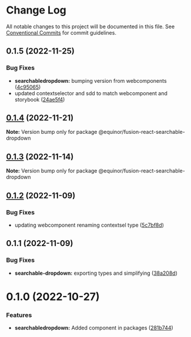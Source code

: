 # Change Log

All notable changes to this project will be documented in this file.
See [Conventional Commits](https://conventionalcommits.org) for commit guidelines.

## 0.1.5 (2022-11-25)


### Bug Fixes

* **searchabledropdown:** bumping version from webcomponents ([4c95065](https://github.com/equinor/fusion-react-components/commit/4c9506576b02151feedd2d794e9d75c861da7a7a))
* updated contextselector and sdd to match webcomponent and storybook ([24ae5f4](https://github.com/equinor/fusion-react-components/commit/24ae5f4e7ff6468f9a046a9e3d5ea955a2258c1d))





## [0.1.4](https://github.com/equinor/fusion-react-components/compare/@equinor/fusion-react-searchable-dropdown@0.1.3...@equinor/fusion-react-searchable-dropdown@0.1.4) (2022-11-21)

**Note:** Version bump only for package @equinor/fusion-react-searchable-dropdown





## [0.1.3](https://github.com/equinor/fusion-react-components/compare/@equinor/fusion-react-searchable-dropdown@0.1.2...@equinor/fusion-react-searchable-dropdown@0.1.3) (2022-11-14)

**Note:** Version bump only for package @equinor/fusion-react-searchable-dropdown





## [0.1.2](https://github.com/equinor/fusion-react-components/compare/@equinor/fusion-react-searchable-dropdown@0.1.1...@equinor/fusion-react-searchable-dropdown@0.1.2) (2022-11-09)


### Bug Fixes

* updating webcomponent renaming contextsel type ([5c7bf8d](https://github.com/equinor/fusion-react-components/commit/5c7bf8d19535b4448f5cfc57c8317bc3715699df))





## 0.1.1 (2022-11-09)


### Bug Fixes

* **searchable-dropdown:** exporting types and simplifying ([38a208d](https://github.com/equinor/fusion-react-components/commit/38a208dc73ed0a4695b1bf77fa24eec2400766d0))





# 0.1.0 (2022-10-27)


### Features

* **searchabledropdown:** Added component in packages ([281b744](https://github.com/equinor/fusion-react-components/commit/281b7448e09f47c3fa18568bce26d5b32bc4591e))

